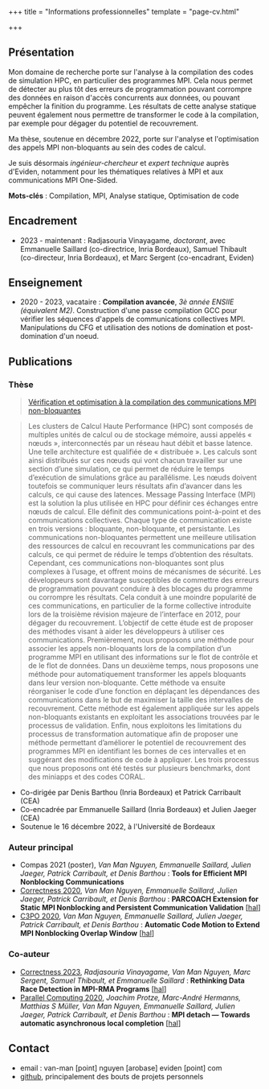 +++
title = "Informations professionnelles"
template = "page-cv.html"

+++
## Présentation
Mon domaine de recherche porte sur l'analyse à la compilation des codes de 
simulation HPC, en particulier des programmes MPI. Cela nous permet de détecter
au plus tôt des erreurs de programmation pouvant corrompre des données en raison 
d'accès concurrents aux données, ou pouvant empêcher la finition du programme.
Les résultats de cette analyse statique peuvent également nous permettre de
transformer le code à la compilation, par exemple pour dégager du potentiel de
recouvrement. 

Ma thèse, soutenue en décembre 2022, porte sur l'analyse et l'optimisation des 
appels MPI non-bloquants au sein des codes de calcul. 

Je suis désormais *ingénieur-chercheur* et *expert technique* auprès 
d'Eviden, notamment pour les thématiques relatives à MPI et aux communications 
MPI One-Sided. 

**Mots-clés** : Compilation, MPI, Analyse statique, Optimisation de code

## Encadrement
- 2023 - maintenant : Radjasouria Vinayagame, *doctorant*, avec Emmanuelle Saillard (co-directrice, Inria Bordeaux), Samuel Thibault (co-directeur, Inria Bordeaux), et Marc Sergent (co-encadrant, Eviden)

## Enseignement
- 2020 - 2023, vacataire : **Compilation avancée**, *3è année ENSIIE (équivalent M2)*. Construction d'une passe compilation GCC pour vérifier les séquences d'appels de communications collectives MPI. Manipulations du CFG et utilisation des notions de domination et post-domination d'un noeud.

## Publications
### Thèse
> [Vérification et optimisation à la compilation des communications MPI non-bloquantes](https://www.theses.fr/2022BORD0415)

> Les clusters de Calcul Haute Performance (HPC) sont composés de multiples 
unités de calcul ou de stockage mémoire, aussi appelés « nœuds », 
interconnectés par un réseau haut débit et basse latence. Une telle 
architecture est qualifiée de « distribuée ». Les calculs sont ainsi 
distribués sur ces nœuds qui vont chacun travailler sur une section d’une 
simulation, ce qui permet de réduire le temps d’exécution de simulations 
grâce au parallélisme. Les nœuds doivent toutefois se communiquer leurs 
résultats afin d’avancer dans les calculs, ce qui cause des latences. 
Message Passing Interface (MPI) est la solution la plus utilisée en HPC pour 
définir ces échanges entre nœuds de calcul. Elle définit des communications 
point-à-point et des communications collectives. Chaque type de communication 
existe en trois versions : bloquante, non-bloquante, et persistante. Les 
communications non-bloquantes permettent une meilleure utilisation des 
ressources de calcul en recouvrant les communications par des calculs, ce qui 
permet de réduire le temps d’obtention des résultats. Cependant, ces 
communications non-bloquantes sont plus complexes à l’usage, et offrent moins 
de mécanismes de sécurité. Les développeurs sont davantage susceptibles de 
commettre des erreurs de programmation pouvant conduire à des blocages du 
programme ou corrompre les résultats. Cela conduit à une moindre popularité de 
ces communications, en particulier de la forme collective introduite lors de la 
troisième révision majeure de l’interface en 2012, pour dégager du recouvrement. 
L’objectif de cette étude est de proposer des méthodes visant à aider les 
développeurs à utiliser ces communications. Premièrement, nous proposons une 
méthode pour associer les appels non-bloquants lors de la compilation d’un 
programme MPI en utilisant des informations sur le flot de contrôle et de le flot 
de données. Dans un deuxième temps, nous proposons une méthode pour 
automatiquement transformer les appels bloquants dans leur version 
non-bloquante. Cette méthode va ensuite réorganiser le code d’une fonction 
en déplaçant les dépendances des communications dans le but de maximiser 
la taille des intervalles de recouvrement. Cette méthode est également 
appliquée sur les appels non-bloquants existants en exploitant les 
associations trouvées par le processus de validation. Enfin, nous exploitons 
les limitations du processus de transformation automatique afin de proposer 
une méthode permettant d’améliorer le potentiel de recouvrement des 
programmes MPI en identifiant les bornes de ces intervalles et en suggérant 
des modifications de code à appliquer. Les trois processus que nous proposons 
ont été testés sur plusieurs benchmarks, dont des miniapps et des codes CORAL.

- Co-dirigée par Denis Barthou (Inria Bordeaux) et Patrick Carribault (CEA)
- Co-encadrée par Emmanuelle Saillard (Inria Bordeaux) et Julien Jaeger (CEA)
- Soutenue le 16 décembre 2022, à l'Université de Bordeaux

### Auteur principal
- Compas 2021 (poster), *Van Man Nguyen, Emmanuelle Saillard, Julien Jaeger, Patrick Carribault, et Denis Barthou* : **Tools for Efficient MPI Nonblocking Communications**
- [Correctness 2020](https://dx.doi.org/10.1109/Correctness51934.2020.00009), *Van Man Nguyen, Emmanuelle Saillard, Julien Jaeger, Patrick Carribault, et Denis Barthou* : **PARCOACH Extension for Static MPI Nonblocking and Persistent Communication Validation** [[hal](https://hal.science/cea-03014171v1)]
- [C3PO 2020](https://dx.doi.org/10.1007/978-3-030-59851-8_4), *Van Man Nguyen, Emmanuelle Saillard, Julien Jaeger, Patrick Carribault, et Denis Barthou* : **Automatic Code Motion to Extend MPI Nonblocking Overlap Window** [[hal](https://hal.science/cea-03010533v1)]

### Co-auteur
- [Correctness 2023](https://dx.doi.org/10.1145/3624062.3624086), *Radjasouria Vinayagame, Van Man Nguyen, Marc Sergent, Samuel Thibault, et Emmanuelle Saillard* : **Rethinking Data Race Detection in MPI-RMA Programs** [[hal](https://hal.science/hal-04272399v1)]
- [Parallel Computing 2020](https://dx.doi.org/10.1016/j.parco.2021.102859), *Joachim Protze, Marc-André Hermanns, Matthias S Müller, Van Man Nguyen, Emmanuelle Saillard, Julien Jaeger, Patrick Carribault, et Denis Barthou* : **MPI detach — Towards automatic asynchronous local completion** [[hal](https://hal.science/cea-03537990v1)]

## Contact
- email : van-man [point] nguyen [arobase] eviden [point] com
- [github](https://github.com/VManNguyen), principalement des bouts de projets personnels
